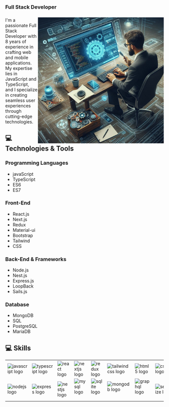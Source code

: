 ### Full Stack Developer

###

<img align="right" width="400" src="_fc8bb23a-f81b-46ad-b941-0b7bdc9d6151.jpeg"  />

I'm a passionate Full Stack Developer with 8 years of experience in crafting web and mobile applications. 
My expertise lies in JavaScript and TypeScript, and I specialize in creating seamless user experiences through cutting-edge technologies.




## 💻 Technologies & Tools 

### Programming Languages
* javaScript
* TypeScript
* ES6
* ES7

### Front-End
* React.js
* Next.js
* Redux
* Material-ui
* Bootstrap
* Tailwind
* CSS

### Back-End & Frameworks
* Node.js
* Nest.js
* Express.js
* LoopBack
* Sails.js

### Database
* MongoDB
* SQL
* PostgreSQL
* MariaDB

## 💻 Skills
<table>
 <tbody>
  <tr>
   <td>
     <img src="https://cdn.jsdelivr.net/gh/devicons/devicon/icons/javascript/javascript-original.svg" height="40" alt="javascript logo"  />
   </td>
   <td>
     <img src="https://cdn.jsdelivr.net/gh/devicons/devicon/icons/typescript/typescript-original.svg" height="40" alt="typescript logo"  />
   </td>
   <td>
    <img src="https://cdn.jsdelivr.net/gh/devicons/devicon/icons/react/react-original.svg" height="40" alt="react logo"  />
   </td>
   <td> <img src="https://cdn.jsdelivr.net/gh/devicons/devicon/icons/nextjs/nextjs-original.svg" height="40" alt="nextjs logo"  /></td>
   <td><img src="https://cdn.jsdelivr.net/gh/devicons/devicon/icons/redux/redux-original.svg" height="40" alt="redux logo"  /></td>
   <td><img src="https://cdn.jsdelivr.net/gh/devicons/devicon/icons/tailwindcss/tailwindcss-original-wordmark.svg" height="40" alt="tailwindcss logo"  /></td>
   <td><img src="https://cdn.jsdelivr.net/gh/devicons/devicon/icons/html5/html5-original.svg" height="40" alt="html5 logo"  /></td>
   <td><img src="https://cdn.jsdelivr.net/gh/devicons/devicon/icons/css3/css3-original.svg" height="40" alt="css3 logo"  /></td>
   <td><img src="https://cdn.jsdelivr.net/gh/devicons/devicon/icons/d3js/d3js-original.svg" height="40" alt="d3js logo"  />
  <img width="12" /></td>
   <td><img src="https://cdn.jsdelivr.net/gh/devicons/devicon/icons/materialui/materialui-original.svg" height="40" alt="materialui logo"  />
  <img width="12" /></td>
  </tr>
  <tr>
   <td><img src="https://cdn.jsdelivr.net/gh/devicons/devicon/icons/nodejs/nodejs-original.svg" height="40" alt="nodejs logo"  /></td>
   <td><img src="https://cdn.jsdelivr.net/gh/devicons/devicon/icons/express/express-original.svg" height="40" alt="express logo"  /></td>
   <td><img src="https://cdn.jsdelivr.net/gh/devicons/devicon/icons/nestjs/nestjs-plain.svg" height="40" alt="nestjs logo"  /></td>
   <td><img src="https://cdn.jsdelivr.net/gh/devicons/devicon/icons/mysql/mysql-original.svg" height="40" alt="mysql logo"  />
  <img width="12" /></td>
   <td><img src="https://cdn.jsdelivr.net/gh/devicons/devicon/icons/sqlite/sqlite-original.svg" height="40" alt="sqlite logo"  />
  <img width="12" /></td>
   <td><img src="https://cdn.jsdelivr.net/gh/devicons/devicon/icons/mongodb/mongodb-original.svg" height="40" alt="mongodb logo"  />
  <img width="12" /></td>
   <td><img src="https://cdn.jsdelivr.net/gh/devicons/devicon/icons/graphql/graphql-plain.svg" height="40" alt="graphql logo"  />
  <img width="12" /></td>
   <td><img src="https://cdn.jsdelivr.net/gh/devicons/devicon/icons/sequelize/sequelize-original.svg" height="40" alt="sequelize logo"  /></td>
   <td><img src="https://cdn.jsdelivr.net/gh/devicons/devicon/icons/kubernetes/kubernetes-plain.svg" height="40" alt="kubernetes logo"  /></td>
   <td><img src="https://cdn.jsdelivr.net/gh/devicons/devicon/icons/redis/redis-original.svg" height="40" alt="redis logo"  /></td>
  </tr>
 </tbody>
</table>

<!--
**ariestalha/ariestalha** is a ✨ _special_ ✨ repository because its `README.md` (this file) appears on your GitHub profile.

Here are some ideas to get you started:

- 🔭 I’m currently working on ...
- 🌱 I’m currently learning ...
- 👯 I’m looking to collaborate on ...
- 🤔 I’m looking for help with ...
- 💬 Ask me about ...
- 📫 How to reach me: ...
- 😄 Pronouns: ...
- ⚡ Fun fact: ...
-->
